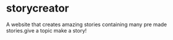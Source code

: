 # storycreator
A website that creates amazing stories containing many pre made stories.give a topic make a story!

